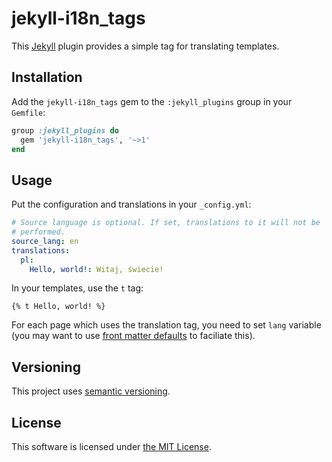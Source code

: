# jekyll-i18n_tags

This [Jekyll](https://jekyllrb.com) plugin provides a simple tag for translating templates.

## Installation

Add the `jekyll-i18n_tags` gem to the `:jekyll_plugins` group in your `Gemfile`:

```ruby
group :jekyll_plugins do
  gem 'jekyll-i18n_tags', '~>1'
end
```

## Usage

Put the configuration and translations in your `_config.yml`:

```yaml
# Source language is optional. If set, translations to it will not be
# performed.
source_lang: en
translations:
  pl:
    Hello, world!: Witaj, świecie!
```

In your templates, use the `t` tag:

```liquid
{% t Hello, world! %}
```

For each page which uses the translation tag, you need to set `lang` variable (you may want to use [front matter defaults](http://jekyllrb.com/docs/configuration/#front-matter-defaults) to faciliate this).

## Versioning

This project uses [semantic versioning](http://semver.org/).

## License

This software is licensed under [the MIT License](LICENSE).

